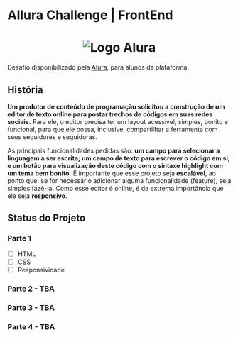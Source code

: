 # Allura Challenge | FrontEnd

<h1 align=center> <img alt="Logo Alura" src="https://www.alura.com.br/assets/img/home/alura-logo.1616501197.svg"> </h1>


Desafio disponibilizado pela [Alura](https://www.alura.com.br/), para alunos da plataforma.

## História

**Um produtor de conteúdo de programação solicitou a construção de um editor de texto online para postar trechos de códigos em suas redes sociais.** Para ele, o editor precisa ter um layout acessível, simples, bonito e funcional, para que ele possa, inclusive, compartilhar a ferramenta com seus seguidores e seguidoras.

As principais funcionalidades pedidas são: **um campo para selecionar a linguagem a ser escrita; um campo de texto para escrever o código em si; e um botão para visualização deste código com o sintaxe highlight com um tema bem bonito.** É importante que esse projeto seja **escalável**, ao ponto que, se for necessário adicionar alguma funcionalidade (feature), seja simples fazê-la. Como esse editor é online, é de extrema importância que ele seja **responsivo**.

## Status do Projeto

### Parte 1
- [ ] HTML
- [ ] CSS
- [ ] Responsividade

### Parte 2 - **TBA**

### Parte 3 - **TBA**

### Parte 4 - **TBA**
